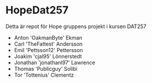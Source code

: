 # HopeDat257
Detta är repot för Hope gruppens projekt i kursen DAT257

- Anton 'OakmanByte' Ekman
- Carl 'TheFattest' Andersson
- Emil 'Pettsson12' Pettersson
- Joakim 'cjal95' Lönnerstedt
- Jonathan 'jonathanl97' Lawrence
- Thomas 'Publicguy' Solibi
- Tor 'Tottenius' Clementz
